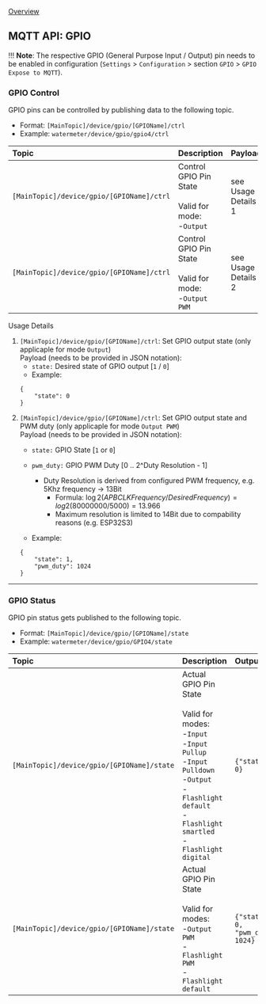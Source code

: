 [Overview](_OVERVIEW.md) 

## MQTT API: GPIO

!!! __Note__: 
    The respective GPIO (General Purpose Input / Output) pin needs to be enabled in configuration 
    (`Settings` > `Configuration` > section `GPIO` > `GPIO Expose to MQTT`).


### GPIO Control

GPIO pins can be controlled by publishing data to the following topic.

- Format: `[MainTopic]/device/gpio/[GPIOName]/ctrl`
- Example: `watermeter/device/gpio/gpio4/ctrl`

| Topic                                    | Description                 | Payload
|:-----------------------------------------|:----------------------------|:--------------     
|`[MainTopic]/device/gpio/[GPIOName]/ctrl` | Control GPIO Pin State<br><br>Valid for mode:<br>-`Output` | see Usage Details 1
|`[MainTopic]/device/gpio/[GPIOName]/ctrl` | Control GPIO Pin State<br><br>Valid for mode:<br>-`Output PWM` | see Usage Details 2


Usage Details
1. `[MainTopic]/device/gpio/[GPIOName]/ctrl`: Set GPIO output state (only applicaple for mode `Output`)<br>
    Payload (needs to be provided in JSON notation):
    - `state:` Desired state of GPIO output [`1` / `0`]
    - Example:
    ```
    {
        "state": 0
    }
    ```
2. `[MainTopic]/device/gpio/[GPIOName]/ctrl`: Set GPIO output state and PWM duty (only applicaple for mode `Output PWM`)<br>
    Payload (needs to be provided in JSON notation):
    - `state:` GPIO State [`1` or `0`]
    - `pwm_duty:` GPIO PWM Duty [0 .. 2^Duty Resolution - 1]
      - Duty Resolution is derived from configured PWM frequency, e.g. 5Khz frequency -> 13Bit<br>
        - Formula: $\log2(APBCLK Frequency / Desired Frequency) = log2(80000000 / 5000) = 13.966$<br>
        - Maximum resolution is limited to 14Bit due to compability reasons (e.g. ESP32S3)

    - Example:
    ```
    {
        "state": 1,
        "pwm_duty": 1024
    }
    ```
---


### GPIO Status

GPIO pin status gets published to the following topic.

- Format: `[MainTopic]/device/gpio/[GPIOName]/state`
- Example: `watermeter/device/gpio/GPIO4/state`

| Topic                                      | Description                 | Output
|:-------------------------------------------|:----------------------------|:--------------     
| `[MainTopic]/device/gpio/[GPIOName]/state` | Actual GPIO Pin State<br><br>Valid for modes:<br>-`Input`<br>-`Input Pullup`<br>-`Input Pulldown`<br>-`Output`<br>-`Flashlight default`<br>-`Flashlight smartled`<br>-`Flashlight digital` | `{"state": 0}`
| `[MainTopic]/device/gpio/[GPIOName]/state` | Actual GPIO Pin State<br><br>Valid for modes:<br>-`Output PWM`<br>-`Flashlight PWM`<br>-`Flashlight default` | `{"state": 0, "pwm_duty": 1024}`

